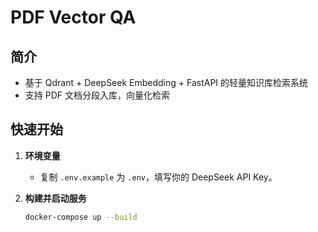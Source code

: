 # PDF Vector QA

## 简介
- 基于 Qdrant + DeepSeek Embedding + FastAPI 的轻量知识库检索系统
- 支持 PDF 文档分段入库，向量化检索

## 快速开始

1. **环境变量**
   - 复制 `.env.example` 为 `.env`，填写你的 DeepSeek API Key。

2. **构建并启动服务**
   ```bash
   docker-compose up --build

